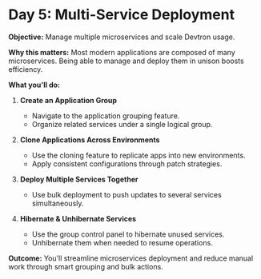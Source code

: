 # Day 5: Multi-Service Deployment

**Objective:** Manage multiple microservices and scale Devtron usage.

**Why this matters:** Most modern applications are composed of many microservices. Being able to manage and deploy them in unison boosts efficiency.

**What you'll do:**

1. **Create an Application Group**  
   - Navigate to the application grouping feature.
   - Organize related services under a single logical group.

2. **Clone Applications Across Environments**  
   - Use the cloning feature to replicate apps into new environments.
   - Apply consistent configurations through patch strategies.

3. **Deploy Multiple Services Together**  
   - Use bulk deployment to push updates to several services simultaneously.

4. **Hibernate & Unhibernate Services**  
   - Use the group control panel to hibernate unused services.
   - Unhibernate them when needed to resume operations.

**Outcome:** You’ll streamline microservices deployment and reduce manual work through smart grouping and bulk actions.
